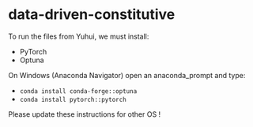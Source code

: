 # data-driven-constitutive

To run the files from Yuhui, we must install:
- PyTorch
- Optuna

On Windows (Anaconda Navigator) open an anaconda_prompt and type:
- `conda install conda-forge::optuna`
- `conda install pytorch::pytorch`

Please update these instructions for other OS !
